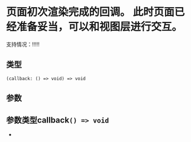 # 页面初次渲染完成的回调。 此时页面已经准备妥当，可以和视图层进行交互。
支持情况：!!!!!
## 类型[​](useReady.html#类型)
```tsx
(callback: () => void) => void
```

## 参数[​](useReady.html#参数)
参数类型callback`() => void`
- 
-
